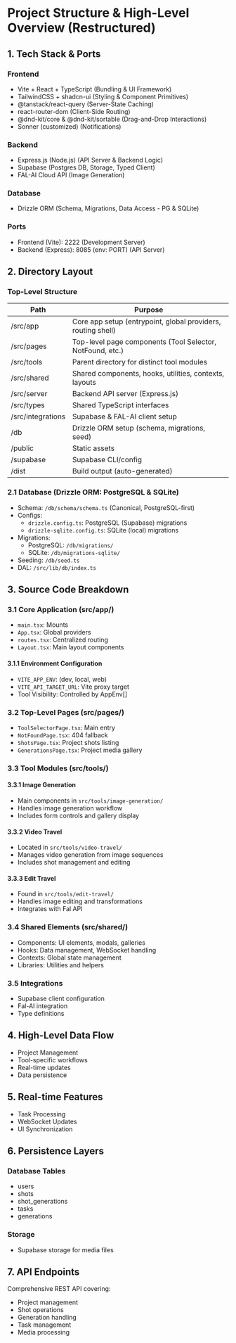 # Project Structure & High-Level Overview (Restructured)

## 1. Tech Stack & Ports

### Frontend
- Vite + React + TypeScript (Bundling & UI Framework)
- TailwindCSS + shadcn-ui (Styling & Component Primitives)
- @tanstack/react-query (Server-State Caching)
- react-router-dom (Client-Side Routing)
- @dnd-kit/core & @dnd-kit/sortable (Drag-and-Drop Interactions)
- Sonner (customized) (Notifications)

### Backend
- Express.js (Node.js) (API Server & Backend Logic)
- Supabase (Postgres DB, Storage, Typed Client)
- FAL-AI Cloud API (Image Generation)

### Database
- Drizzle ORM (Schema, Migrations, Data Access - PG & SQLite)

### Ports
- Frontend (Vite): 2222 (Development Server)
- Backend (Express): 8085 (env: PORT) (API Server)

## 2. Directory Layout

### Top-Level Structure
| Path | Purpose |
|------|---------|
| /src/app | Core app setup (entrypoint, global providers, routing shell) |
| /src/pages | Top-level page components (Tool Selector, NotFound, etc.) |
| /src/tools | Parent directory for distinct tool modules |
| /src/shared | Shared components, hooks, utilities, contexts, layouts |
| /src/server | Backend API server (Express.js) |
| /src/types | Shared TypeScript interfaces |
| /src/integrations | Supabase & FAL-AI client setup |
| /db | Drizzle ORM setup (schema, migrations, seed) |
| /public | Static assets |
| /supabase | Supabase CLI/config |
| /dist | Build output (auto-generated) |

### 2.1 Database (Drizzle ORM: PostgreSQL & SQLite)
- Schema: `/db/schema/schema.ts` (Canonical, PostgreSQL-first)
- Configs:
  - `drizzle.config.ts`: PostgreSQL (Supabase) migrations
  - `drizzle-sqlite.config.ts`: SQLite (local) migrations
- Migrations:
  - PostgreSQL: `/db/migrations/`
  - SQLite: `/db/migrations-sqlite/`
- Seeding: `/db/seed.ts`
- DAL: `/src/lib/db/index.ts`

## 3. Source Code Breakdown

### 3.1 Core Application (src/app/)
- `main.tsx`: Mounts <App/>
- `App.tsx`: Global providers
- `routes.tsx`: Centralized routing
- `Layout.tsx`: Main layout components

#### 3.1.1 Environment Configuration
- `VITE_APP_ENV`: (dev, local, web)
- `VITE_API_TARGET_URL`: Vite proxy target
- Tool Visibility: Controlled by AppEnv[]

### 3.2 Top-Level Pages (src/pages/)
- `ToolSelectorPage.tsx`: Main entry
- `NotFoundPage.tsx`: 404 fallback
- `ShotsPage.tsx`: Project shots listing
- `GenerationsPage.tsx`: Project media gallery

### 3.3 Tool Modules (src/tools/)

#### 3.3.1 Image Generation
- Main components in `src/tools/image-generation/`
- Handles image generation workflow
- Includes form controls and gallery display

#### 3.3.2 Video Travel
- Located in `src/tools/video-travel/`
- Manages video generation from image sequences
- Includes shot management and editing

#### 3.3.3 Edit Travel
- Found in `src/tools/edit-travel/`
- Handles image editing and transformations
- Integrates with Fal API

### 3.4 Shared Elements (src/shared/)
- Components: UI elements, modals, galleries
- Hooks: Data management, WebSocket handling
- Contexts: Global state management
- Libraries: Utilities and helpers

### 3.5 Integrations
- Supabase client configuration
- Fal-AI integration
- Type definitions

## 4. High-Level Data Flow
- Project Management
- Tool-specific workflows
- Real-time updates
- Data persistence

## 5. Real-time Features
- Task Processing
- WebSocket Updates
- UI Synchronization

## 6. Persistence Layers
### Database Tables
- users
- shots
- shot_generations
- tasks
- generations

### Storage
- Supabase storage for media files

## 7. API Endpoints
Comprehensive REST API covering:
- Project management
- Shot operations
- Generation handling
- Task management
- Media processing
